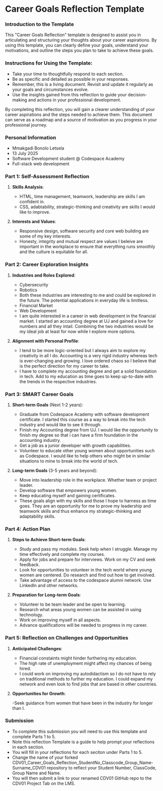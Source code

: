 
# Career Goals Reflection Template

### Introduction to the Template

This "Career Goals Reflection" template is designed to assist you in articulating and structuring your thoughts about your career aspirations. By using this template, you can clearly define your goals, understand your motivations, and outline the steps you plan to take to achieve these goals.

### Instructions for Using the Template:

- Take your time to thoughtfully respond to each section.
- Be as specific and detailed as possible in your responses.
- Remember, this is a living document. Revisit and update it regularly as your goals and circumstances evolve.
- Use the insights gained from this reflection to guide your decision-making and actions in your professional development.

By completing this reflection, you will gain a clearer understanding of your career aspirations and the steps needed to achieve them. This document can serve as a roadmap and a source of motivation as you progress in your professional journey.

### Personal Information

- Mmakgadi Bonolo Letsela
- 13 July 2025
- Software Development student @ Codespace Academy
- Full-stack web development

### Part 1: Self-Assessment Reflection

1. **Skills Analysis**:
    
    - HTML, time management, teamwork, leadership are skills I am confident in.
    - CSS, adabtability, strategic-thinking and creativity are skills I would like to improve.
2. **Interests and Values**:
    
    - Responsive design, software security and core web building are some of my key interests.
    - Honesty, integrity and mutual respect are values I beleive are important in the workplace to ensure that everything runs smoothly and the culture is equitable for all. 

### Part 2: Career Exploration Insights

1. **Industries and Roles Explored**:
    
    - Cybersecurity 
    - Robotics
    - Both these industries are interesting to me and could be explored in the future. The potential applications in everyday life is limitless. 
    - Financial Market
    - Web Development
    - I am quite interested in a career in web development in the financial market. I started an accounting degree at UJ and gained a love for numbers and all they intail. Combining the two industries would be my ideal job at least for now while I explore more options. 
2. **Alignment with Personal Profile**:
    
    - I tend to be more logic-oriented but I always aim to explore my creativity in all I do. Accounting is a very rigid industry whereas tech is ever-changing and growing. I love ordered chaos so I believe that is the perfect direction for my career to take.
    - I have to complete my accounting degree and get a solid foundation in tech. Add to my education as time goes to keep up-to-date with the trends in the respective industries. 

### Part 3: SMART Career Goals

1. **Short-term Goals** (Next 1-2 years):
    
   - Graduate from Codespace Academy with software development certificate. I started this course as a way to break into the tech industry and would like to see it through. 
   - Finish my Accounting degree from UJ. I would like the opportunity to finish my degree so that i can have a firm foundation in the accounting industry. 
   - Get a job as a junior developer with growth capabilities. 
   - Volunteer to educate other young women about opportunities such as Codespace. I would like to help others who might be in similar situations to mine to break into the world of tech. 

   
3. **Long-term Goals** (3-5 years and beyond):
    
    - Move into leadership role in the workplace. Whether team or project leader.
    - Develop software that empowers young women.
    - Keep educating myself and gaining certificates.
    - These goals align with my skills and those I hope to harness as time goes. They are an opportunity for me to prove my leadership and teamwork skills and thus enhance my strategic-thinking and adaptability skills. 

### Part 4: Action Plan

1. **Steps to Achieve Short-term Goals**:
    
    - Study and pass my modules. Seek help when I struggle. Manage my time effectively and complete my courses.
    - Apply for jobs and prepare for interviews. Work on my CV and seek feedback. 
    - Look for opportunities to volunteer in the tech world where young women are centered. Do research and find out how to get involved. 
    - Take advantage of access to the codespace alumni network. Use LinkedIn and other networks.
2. **Preparation for Long-term Goals**:
    
    - Volunteer to be team leader and be open to learning.
    - Research what areas young women can be assisted in using technology.
    - Work on improving myself in all aspects. 
    - Advance qualifications will be needed to progress in my career. 

### Part 5: Reflection on Challenges and Opportunities

1. **Anticipated Challenges**:
    
    - Financial constaints might hinder furthering my education.
    - The high rate of unemployment might affect my chances of being hired.
    - I could work on improving my autodidactism so I do not have to rely on traditional methods to further my education. I could expand my network and even look to find jobs that are based in other countries. 
2. **Opportunities for Growth**:
    
   -Seek guidance from women that have been in the industry for longer than I.
   
### Submission

- To complete this submission you will need to use this template and complete Parts 1 to 5.
- Note this reflection Template is a guide to help prompt your reflections in each section.
- You will fill in your reflections for each seciton under Parts 1 to 5.
- Change the name of your forked CDV01_Career_Goals_Reflection_StudentNo_Classcode_Group_Name-Surname_CDV01 repository to reflect your Student Number, ClassCode, Group Name and Name.
- You will then submit a link to your renamed CDV01 GitHub repo to the CDV01 Project Tab on the LMS.


